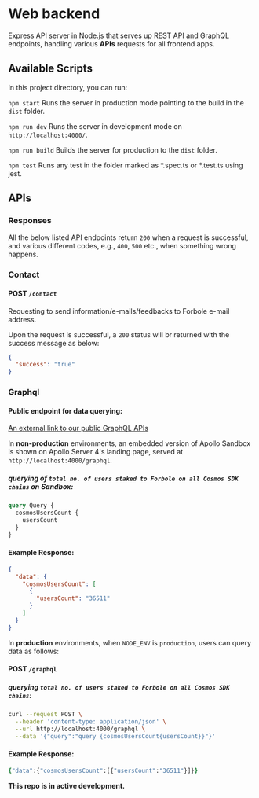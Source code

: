 # Web backend

Express API server in Node.js that serves up REST API and GraphQL endpoints, handling various **APIs** requests for all frontend apps.

## Available Scripts

In this project directory, you can run:

`npm start`
Runs the server in production mode pointing to the build in the `dist` folder.

`npm run dev`
Runs the server in development mode on `http://localhost:4000/`.

`npm run build`
Builds the server for production to the `dist` folder.

`npm test`
Runs any test in the folder marked as \*.spec.ts or \*.test.ts using jest.

## APIs

### Responses

All the below listed API endpoints return `200` when a request is successful, and various different codes, e.g., `400`, `500` etc., when something wrong happens.

### Contact

#### POST `/contact`

Requesting to send information/e-mails/feedbacks to Forbole e-mail address.

Upon the request is successful, a `200` status will br returned with the success message as below:

```json
{
  "success": "true"
}
```

### Graphql

#### Public endpoint for data querying:

[An external link to our public GraphQL APIs](https://api.forbole.com/graphql)

In **non-production** environments, an embedded version of Apollo Sandbox is shown on Apollo Server 4's landing page, served at `http://localhost:4000/graphql`.

##### querying of `total no. of users staked to Forbole on all Cosmos SDK chains` on Sandbox:

```graphql
query Query {
  cosmosUsersCount {
    usersCount
  }
}
```

#### Example Response:

```json
{
  "data": {
    "cosmosUsersCount": [
      {
        "usersCount": "36511"
      }
    ]
  }
}
```

In **production** environments, when `NODE_ENV` is `production`, users can query data as follows:

#### POST `/graphql`

##### querying `total no. of users staked to Forbole on all Cosmos SDK chains`:

```zsh
curl --request POST \
  --header 'content-type: application/json' \
  --url http://localhost:4000/graphql \
  --data '{"query":"query {cosmosUsersCount{usersCount}}"}'
```

#### Example Response:

```zsh
{"data":{"cosmosUsersCount":[{"usersCount":"36511"}]}}
```

**This repo is in active development.**

